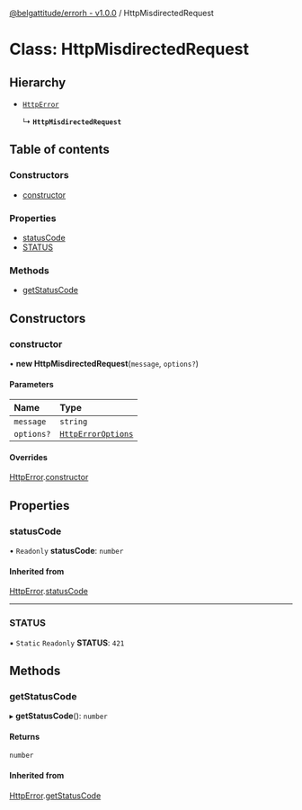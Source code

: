 [@belgattitude/errorh - v1.0.0](../README.md) / HttpMisdirectedRequest

# Class: HttpMisdirectedRequest

## Hierarchy

- [`HttpError`](HttpError.md)

  ↳ **`HttpMisdirectedRequest`**

## Table of contents

### Constructors

- [constructor](HttpMisdirectedRequest.md#constructor)

### Properties

- [statusCode](HttpMisdirectedRequest.md#statuscode)
- [STATUS](HttpMisdirectedRequest.md#status)

### Methods

- [getStatusCode](HttpMisdirectedRequest.md#getstatuscode)

## Constructors

### constructor

• **new HttpMisdirectedRequest**(`message`, `options?`)

#### Parameters

| Name       | Type                                                |
| :--------- | :-------------------------------------------------- |
| `message`  | `string`                                            |
| `options?` | [`HttpErrorOptions`](../README.md#httperroroptions) |

#### Overrides

[HttpError](HttpError.md).[constructor](HttpError.md#constructor)

## Properties

### statusCode

• `Readonly` **statusCode**: `number`

#### Inherited from

[HttpError](HttpError.md).[statusCode](HttpError.md#statuscode)

---

### STATUS

▪ `Static` `Readonly` **STATUS**: `421`

## Methods

### getStatusCode

▸ **getStatusCode**(): `number`

#### Returns

`number`

#### Inherited from

[HttpError](HttpError.md).[getStatusCode](HttpError.md#getstatuscode)
